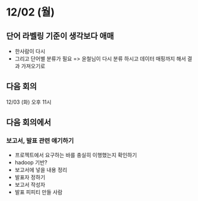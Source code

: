 # 12/02 (월)

## 단어 라벨링 기준이 생각보다 애매
- 한사람이 다시
- 그리고 단어별 분류가 필요
=> 윤철님이 다시 분류 하시고 데이터 매핑까지 해서 결과 가져오기로

## 다음 회의
12/03 (화) 오후 11시

## 다음 회의에서
### 보고서, 발표 관련 얘기하기
- 프로젝트에서 요구하는 바를 충실히 이행했는지 확인하기
- hadoop 기반?
- 보고서에 넣을 내용 정리
- 발표자 정하기
- 보고서 작성자
- 발표 피피티 만들 사람
